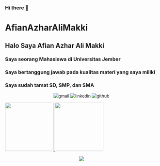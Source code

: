 ### Hi there 👋

# AfianAzharAliMakki

<div align="left">
  <h2> 
    Halo Saya Afian Azhar Ali Makki
  </h2>
</div>
<div align="left">
  <h3> 
    Saya seorang Mahasiswa di Universitas Jember
  </h3>
</div>
<div align="left">
  <h3> 
    Saya bertanggung jawab pada kualitas materi yang saya miliki
  </h3>
</div>
<div align="left">
  <h3>   
    Saya sudah tamat SD, SMP, dan SMA
  </h3>
</div>

<p align="center">
  <a href="mailto:afianazhar@gmail.com"><img src="https://img.icons8.com/doodle/96/000000/gmail-new.png" title="gmail">
  <a href="https://www.linkedin.com/in/afian-alimakki-1262a0202/"><img src="https://img.icons8.com/doodle/96/000000/linkedin-circled.png" title="linkedin">
  <a href="https://github.com/afiianalimaki"><img src="https://img.icons8.com/doodle/96/000000/github--v1.png" title="github">
</p>
  
<p align="left">
<a href="https://github.com/afiianalimaki">
  <img height="160em" src="https://github-readme-stats-eight-theta.vercel.app/api?username=afiianalimaki&show_icons=true&theme=algolia&include_all_commits=true&count_private=true"/>
  <img height="160em" src="https://github-readme-stats-eight-theta.vercel.app/api/top-langs/?username=afiianalimaki&layout=compact&langs_count=8&theme=algolia"/>
</a>
</p>
    
<p align="center">
  <a href="#">
      <img src="http://estruyf-github.azurewebsites.net/api/VisitorHit?user=shpatrickguo&repo=github-visitors-badge&countColor=%237B1E7A">
   </a>
</p>
